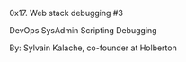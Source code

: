 0x17. Web stack debugging #3

DevOps SysAdmin Scripting Debugging 

By: Sylvain Kalache, co-founder at Holberton

